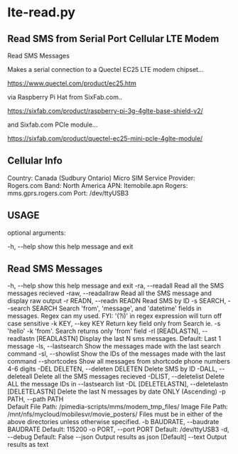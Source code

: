 # lte-read.py

Read SMS from Serial Port Cellular LTE Modem
----------------------------------------------------

Read SMS Messages

Makes a serial connection to a Quectel EC25 LTE modem chipset...

  https://www.quectel.com/product/ec25.htm
  
via Raspberry Pi Hat from SixFab.com..
  
  https://sixfab.com/product/raspberry-pi-3g-4glte-base-shield-v2/
  
and Sixfab.com PCIe module...

  https://sixfab.com/product/quectel-ec25-mini-pcle-4glte-module/
  
Cellular Info
-------------

Country: Canada (Sudbury Ontario)
Micro SIM Service Provider: Rogers.com
Band: North America
APN: ltemobile.apn
Rogers: mms.gprs.rogers.com
Port: /dev/ttyUSB3
  
  
USAGE
-----

optional arguments:

  -h, --help            show this help message and exit


  Read SMS Messages
  --------------------
  
  -h, --help            show this help message and exit
  -ra, --readall        Read all the SMS messages recieved
  -raw, --readallraw    Read all the SMS message and display raw output
  -r READN, --readn READN
                        Read SMS by ID
  -s SEARCH, --search SEARCH
                        Search 'from', 'message', and 'datetime' fields in messages. Regex can my used.
                        FYI: '(?i)' in regex expression will turn off case sensitive
  -k KEY, --key KEY     Return key field only from Search
                        ie. -s 'hello' -k 'from'.
                        Search returns only 'from' field
  -rl [READLASTN], --readlastn [READLASTN]
                        Display the last N sms messages.
                        Default: Last 1 message
  -ls, --lastsearch     Show the messages made with the last search command
  -sl, --showlist       Show the IDs of the messages made with the last command
  --shortcodes          Show all messages from shortcode phone numbers 4-6 digits
  -DEL DELETEN, --deleten DELETEN
                        Delete SMS by ID
  -DALL, --deleteall    Delete all the SMS messages recieved
  -DLIST, --deletelist  Delete ALL the message IDs in --lastsearch list
  -DL [DELETELASTN], --deletelastn [DELETELASTN]
                        Delete the last N messages by date ONLY (Ascending)
  -p PATH, --path PATH  
                        Default File Path: /pimedia-scripts/mms/modem_tmp_files/
                        Image File Path: /mnt/nfs/mycloud/mobilesvr/movie_posters/
                        Files must be in either of the above directories
                        unless otherwise specified.
  -b BAUDRATE, --baudrate BAUDRATE
                        Default: 115200
  -o PORT, --port PORT  Default: /dev/ttyUSB3
  -d, --debug           Default: False
  --json                Output results as json [Default]
  --text                Output results as text

